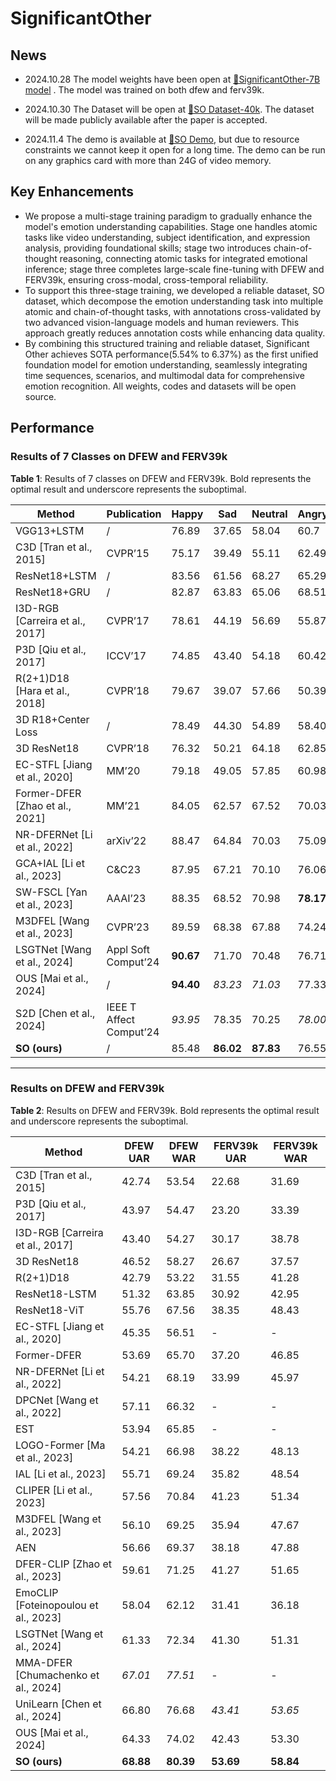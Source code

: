 # SignificantOther


## News
* 2024.10.28 The model weights have been open at [🤗SignificantOther-7B model](https://huggingface.co/spaces/Ice-lemon/SignificantOtherDemo/tree/main) . The model was trained on both dfew and ferv39k.

* 2024.10.30 The Dataset will be open at [🤗SO Dataset-40k](https://huggingface.co/datasets/Ice-lemon/SOdataset/tree/main). The dataset will be made publicly available after the paper is accepted.

* 2024.11.4 The demo is available at [🤗SO Demo](https://huggingface.co/spaces/Ice-lemon/SignificantOtherDemo), but due to resource constraints we cannot keep it open for a long time. The demo can be run on any graphics card with more than 24G of video memory.


## Key Enhancements

* We propose a multi-stage training paradigm to gradually enhance the model's emotion understanding capabilities. Stage one handles atomic tasks like video understanding, subject identification, and expression analysis, providing foundational skills; stage two introduces chain-of-thought reasoning, connecting atomic tasks for integrated emotional inference; stage three completes large-scale fine-tuning with DFEW and FERV39k, ensuring cross-modal, cross-temporal reliability.
* To support this three-stage training, we developed a reliable dataset, SO dataset, which decompose the emotion understanding task into multiple atomic and chain-of-thought tasks, with annotations cross-validated by two advanced vision-language models and human reviewers. This approach greatly reduces annotation costs while enhancing data quality.
* By combining this structured training and reliable dataset, Significant Other achieves SOTA performance(5.54\% to 6.37\%) as the first unified foundation model for emotion understanding, seamlessly integrating time sequences, scenarios, and multimodal data for comprehensive emotion recognition. All weights, codes and datasets will be open source.

## Performance

### Results of 7 Classes on DFEW and FERV39k

**Table 1**: Results of 7 classes on DFEW and FERV39k. Bold represents the optimal result and underscore represents the suboptimal.

| Method              | Publication                | Happy   | Sad     | Neutral | Angry   | Surprise | Disgust | Fear   | UAR   | WAR   |
|---------------------|----------------------------|---------|---------|---------|---------|----------|---------|--------|-------|-------|
| VGG13+LSTM          | /                          | 76.89   | 37.65   | 58.04   | 60.7    | 43.70    | 0.00    | 19.73  | 42.39 | 53.70 |
| C3D [Tran et al., 2015] | CVPR’15                 | 75.17   | 39.49   | 55.11   | 62.49   | 45.00    | 1.38    | 20.51  | 42.74 | 53.54 |
| ResNet18+LSTM       | /                          | 83.56   | 61.56   | 68.27   | 65.29   | 51.26    | 0.00    | 29.34  | 51.32 | 63.85 |
| ResNet18+GRU        | /                          | 82.87   | 63.83   | 65.06   | 68.51   | 52.00    | 0.86    | 30.14  | 51.68 | 64.02 |
| I3D-RGB [Carreira et al., 2017] | CVPR’17         | 78.61   | 44.19   | 56.69   | 55.87   | 45.88    | 2.07    | 20.51  | 43.40 | 54.27 |
| P3D [Qiu et al., 2017] | ICCV’17                 | 74.85   | 43.40   | 54.18   | 60.42   | 50.99    | 0.69    | 23.28  | 43.97 | 54.47 |
| R(2+1)D18 [Hara et al., 2018] | CVPR’18          | 79.67   | 39.07   | 57.66   | 50.39   | 48.26    | 3.45    | 21.06  | 42.79 | 53.22 |
| 3D R18+Center Loss  | /                          | 78.49   | 44.30   | 54.89   | 58.40   | 52.35    | 0.69    | 25.28  | 44.91 | 55.48 |
| 3D ResNet18         | CVPR’18                    | 76.32   | 50.21   | 64.18   | 62.85   | 47.52    | 0.00    | 24.56  | 46.52 | 58.27 |
| EC-STFL [Jiang et al., 2020] | MM’20             | 79.18   | 49.05   | 57.85   | 60.98   | 46.15    | 2.76    | 21.51  | 45.35 | 56.51 |
| Former-DFER [Zhao et al., 2021] | MM’21          | 84.05   | 62.57   | 67.52   | 70.03   | 56.43    | 3.45    | 31.78  | 53.69 | 65.70 |
| NR-DFERNet [Li et al., 2022] | arXiv’22          | 88.47   | 64.84   | 70.03   | 75.09   | 61.60    | 0.00    | 19.43  | 54.21 | 68.19 |
| GCA+IAL [Li et al., 2023] | C&C23                | 87.95   | 67.21   | 70.10   | 76.06   | 62.22    | 0.00    | 26.44  | 55.71 | 69.24 |
| SW-FSCL [Yan et al., 2023] | AAAI’23             | 88.35   | 68.52   | 70.98   | **78.17** | 64.25  | 1.42    | 28.66  | 57.25 | 70.81 |
| M3DFEL [Wang et al., 2023] | CVPR’23             | 89.59   | 68.38   | 67.88   | 74.24   | 59.69    | 0.00    | 31.64  | 56.10 | 69.25 |
| LSGTNet [Wang et al., 2024] | Appl Soft Comput’24 | **90.67** | 71.70 | 70.48   | 76.71   | _65.01_  | 14.48   | 40.24  | 61.33 | 72.34 |
| OUS [Mai et al., 2024] | /                      | **94.40** | _83.23_ | _71.03_ | 77.33   | 60.98    | **31.01** | 34.12  | 64.33 | 74.02 |
| S2D [Chen et al., 2024] | IEEE T Affect Comput’24 | _93.95_  | 78.35 | 70.25   | _78.00_ | 61.88    | _25.52_ | _50.22_ | _65.45_ | _74.81_ |
| **SO (ours)**       | /                          | 85.48   | **86.02** | **87.83** | 76.55   | **67.69** | 3.75    | **75.14** | **68.88** | **80.39** |

---


### Results on DFEW and FERV39k

**Table 2**: Results on DFEW and FERV39k. Bold represents the optimal result and underscore represents the suboptimal.

| Method             | DFEW UAR | DFEW WAR | FERV39k UAR | FERV39k WAR |
|--------------------|----------|----------|-------------|-------------|
| C3D [Tran et al., 2015]  | 42.74    | 53.54    | 22.68       | 31.69       |
| P3D [Qiu et al., 2017]   | 43.97    | 54.47    | 23.20       | 33.39       |
| I3D-RGB [Carreira et al., 2017] | 43.40 | 54.27 | 30.17       | 38.78       |
| 3D ResNet18        | 46.52    | 58.27    | 26.67       | 37.57       |
| R(2+1)D18          | 42.79    | 53.22    | 31.55       | 41.28       |
| ResNet18-LSTM      | 51.32    | 63.85    | 30.92       | 42.95       |
| ResNet18-ViT       | 55.76    | 67.56    | 38.35       | 48.43       |
| EC-STFL [Jiang et al., 2020] | 45.35 | 56.51 | -           | -           |
| Former-DFER        | 53.69    | 65.70    | 37.20       | 46.85       |
| NR-DFERNet [Li et al., 2022] | 54.21 | 68.19 | 33.99       | 45.97       |
| DPCNet [Wang et al., 2022]  | 57.11    | 66.32    | -           | -           |
| EST                | 53.94    | 65.85    | -           | -           |
| LOGO-Former [Ma et al., 2023] | 54.21 | 66.98 | 38.22       | 48.13       |
| IAL [Li et al., 2023]      | 55.71    | 69.24    | 35.82       | 48.54       |
| CLIPER [Li et al., 2023]   | 57.56    | 70.84    | 41.23       | 51.34       |
| M3DFEL [Wang et al., 2023] | 56.10    | 69.25    | 35.94       | 47.67       |
| AEN                | 56.66    | 69.37    | 38.18       | 47.88       |
| DFER-CLIP [Zhao et al., 2023] | 59.61 | 71.25 | 41.27       | 51.65       |
| EmoCLIP [Foteinopoulou et al., 2023] | 58.04 | 62.12 | 31.41 | 36.18       |
| LSGTNet [Wang et al., 2024] | 61.33 | 72.34 | 41.30       | 51.31       |
| MMA-DFER [Chumachenko et al., 2024] | _67.01_ | _77.51_ | -           | -           |
| UniLearn [Chen et al., 2024] | 66.80 | 76.68 | _43.41_    | _53.65_    |
| OUS [Mai et al., 2024]     | 64.33    | 74.02    | 42.43       | 53.30       |
| **SO (ours)**      | **68.88** | **80.39** | **53.69**  | **58.84**  |
